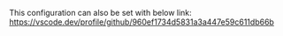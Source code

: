This configuration can also be set with below link:
https://vscode.dev/profile/github/960ef1734d5831a3a447e59c611db66b
